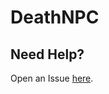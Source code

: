 # DeathNPC

## Need Help?
  Open an Issue [here](https://github.com/xXNiceAssasinl0/DeathNPC/issues/new).
